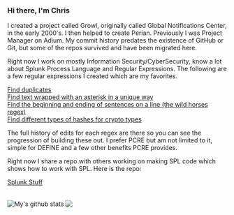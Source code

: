 ### Hi there, I'm Chris


I created a project called Growl, originally called Global Notifications Center, in the early 2000's. I then helped to create Perian. Previously I was Project Manager on Adium. My commit history predates the existence of GitHub or Git, but some of the repos survived and have been migrated here. 

Right now I work on mostly Information Security/CyberSecurity, know a lot about Splunk Process Language and Regular Expressions. The following are a few regular expressions I created which are my favorites.

<a href="https://regex101.com/r/0vuTiN/1/">Find duplicates</a>
 <br />
<a href="https://regex101.com/r/CnMRJg/14/">Find text wrapped with an asterisk in a unique way</a>
<br />
<a href="https://regex101.com/r/7Gnbhf/22/">Find the beginning and ending of sentences on a line (the wild horses regex)</a>
<br />
<a href="https://regex101.com/r/p4BKOh/27/">Find different types of hashes for crypto types</a>
<br />

The full history of edits for each regex are there so you can see the progression of building these out. I prefer PCRE but am not limited to it, simple for DEFINE and a few other benefits PCRE provides.

Right now I share a repo with others working on making SPL code which shows how to work with SPL. Here is the repo:

<a href="https://github.com/ChrisForsythe/SplunkStuff/">Splunk Stuff</a>

<br />


  <img align="center" src="https://github-readme-stats.vercel.app/api?username=ChrisForsythe&show_icons=true&include_all_commits=true&theme=material-palenight" alt="My's github stats" />
</a>


  <img align="center" src="https://github-readme-stats.anuraghazra1.vercel.app/api/top-langs/?username=anuraghazra&layout=compact&theme=material-palenight" />


   

